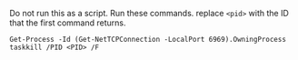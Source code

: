 Do not run this as a script. Run these commands. replace `<pid>` with the ID that the first command returns.
```
Get-Process -Id (Get-NetTCPConnection -LocalPort 6969).OwningProcess
taskkill /PID <PID> /F
```